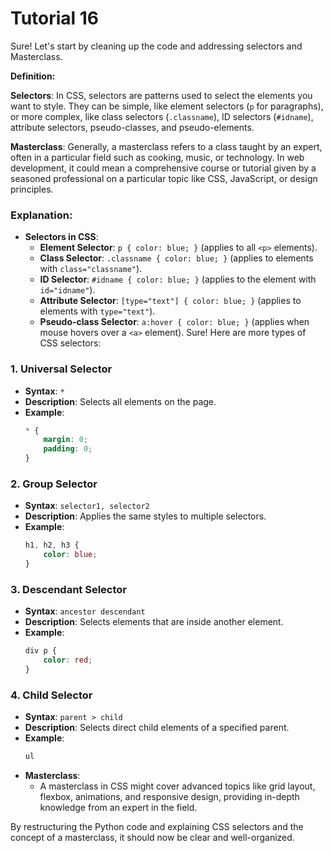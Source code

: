 # Tutorial 16
Sure! Let's start by cleaning up the code and addressing selectors and Masterclass.

**Definition:**

**Selectors**: In CSS, selectors are patterns used to select the elements you want to style. They can be simple, like element selectors (`p` for paragraphs), or more complex, like class selectors (`.classname`), ID selectors (`#idname`), attribute selectors, pseudo-classes, and pseudo-elements.

**Masterclass**: Generally, a masterclass refers to a class taught by an expert, often in a particular field such as cooking, music, or technology. In web development, it could mean a comprehensive course or tutorial given by a seasoned professional on a particular topic like CSS, JavaScript, or design principles.



### Explanation:
- **Selectors in CSS**:
  - **Element Selector**: `p { color: blue; }` (applies to all `<p>` elements).
  - **Class Selector**: `.classname { color: blue; }` (applies to elements with `class="classname"`).
  - **ID Selector**: `#idname { color: blue; }` (applies to the element with `id="idname"`).
  - **Attribute Selector**: `[type="text"] { color: blue; }` (applies to elements with `type="text"`).
  - **Pseudo-class Selector**: `a:hover { color: blue; }` (applies when mouse hovers over a `<a>` element).
    Sure! Here are more types of CSS selectors:

### 1. **Universal Selector**
- **Syntax**: `*`
- **Description**: Selects all elements on the page.
- **Example**:
  ```css
  * {
      margin: 0;
      padding: 0;
  }
  ```

### 2. **Group Selector**
- **Syntax**: `selector1, selector2`
- **Description**: Applies the same styles to multiple selectors.
- **Example**:
  ```css
  h1, h2, h3 {
      color: blue;
  }
  ```

### 3. **Descendant Selector**
- **Syntax**: `ancestor descendant`
- **Description**: Selects elements that are inside another element.
- **Example**:
  ```css
  div p {
      color: red;
  }
  ```

### 4. **Child Selector**
- **Syntax**: `parent > child`
- **Description**: Selects direct child elements of a specified parent.
- **Example**:
  ```css
  ul
- **Masterclass**:
  - A masterclass in CSS might cover advanced topics like grid layout, flexbox, animations, and responsive design, providing in-depth knowledge from an expert in the field.

By restructuring the Python code and explaining CSS selectors and the concept of a masterclass, it should now be clear and well-organized.
